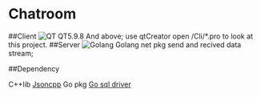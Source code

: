 # Chatroom
##Client
![QT](https://gss3.bdstatic.com/84oSdTum2Q5BphGlnYG/timg?wapp&quality=80&size=b150_150&subsize=20480&cut_x=0&cut_w=0&cut_y=0&cut_h=0&sec=1369815402&srctrace&di=0bfe7d27e95c6f35b70fce6b79b7bafb&wh_rate=null&src=http%3A%2F%2Fimgsrc.baidu.com%2Fforum%2Fpic%2Fitem%2F023b5bb5c9ea15cecc1c889cb7003af33b87b2b1.jpg)
QT5.9.8 And above;
use qtCreator open /Cli/*.pro to  look at this project.
##Server
![Golang](http://docscn.studygolang.com/doc/gopher/talks.png)
Golang net pkg send and recived data stream;





##Dependency 

C++lib [Jsoncpp](https://github.com/open-source-parsers/jsoncpp)
Go pkg [Go sql driver](https://github.com/go-sql-driver/mysql)
